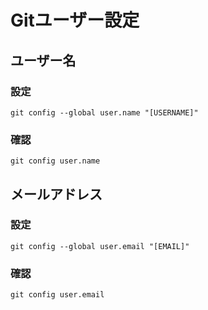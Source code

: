# Gitユーザー設定

## ユーザー名

### 設定

```
git config --global user.name "[USERNAME]"
```

### 確認

```
git config user.name
```

## メールアドレス

### 設定

```
git config --global user.email "[EMAIL]"
```

### 確認

```
git config user.email
```
